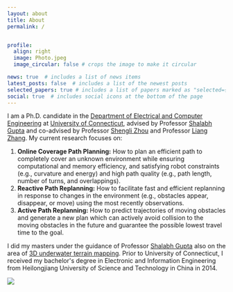 ```yaml
---
layout: about
title: About
permalink: /


profile:
  align: right
  image: Photo.jpeg
  image_circular: false # crops the image to make it circular

news: true  # includes a list of news items
latest_posts: false  # includes a list of the newest posts
selected_papers: true # includes a list of papers marked as "selected={true}"
social: true  # includes social icons at the bottom of the page
---
```


I am a Ph.D. candidate in the [Department of Electrical and Computer Engineering](https://www.ee.uconn.edu/) at [University of Connecticut](https://uconn.edu/), advised by Professor [Shalabh Gupta](https://www.ee.uconn.edu/shalabh-gupta/) and co-advised by Professor [Shengli Zhou](https://www.ee.uconn.edu/shengli-zhou/) and Professor [Liang Zhang](https://www.ee.uconn.edu/liang-zhang/). My current research focuses on:

1. **Online Coverage Path Planning:** How to plan an efficient path to completely cover an unknown environment while ensuring computational and memory efficiency, and satisfying robot constraints (e.g., curvature and energy) and high path quality (e.g., path length, number of turns, and overlappings).
2. **Reactive Path Replanning:** How to facilitate fast and efficient replanning in response to changes in the environment (e.g., obstacles appear, disappear, or move) using the most recently observations.
3. **Active Path Replanning:** How to predict trajectories of moving obstacles and generate a new plan which can actively avoid collision to the moving obstacles in the future and guarantee the possible lowest travel time to the goal.

I did my masters under the guidance of Professor [Shalabh Gupta](https://www.ee.uconn.edu/shalabh-gupta/) also on the area of [3D underwater terrain mapping](https://digitalcommons.lib.uconn.edu/gs_theses/1133/). Prior to University of Connecticut, I received my bachelor's degree in Electronic and Information Engineering from Heilongjiang University of Science and Technology in China in 2014.

<a href="https://clustrmaps.com/site/1bxq3" title="Visit tracker"><img src="//www.clustrmaps.com/map_v2.png?d=Q5ptDlcCWaXb-RtNFFS36yrLfQXuQa-SwlWWeFMWqFs&cl=ffffff"></a>
